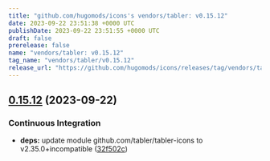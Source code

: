 ```yaml
---
title: "github.com/hugomods/icons's vendors/tabler: v0.15.12"
date: 2023-09-22 23:51:38 +0000 UTC
publishDate: 2023-09-22 23:51:55 +0000 UTC
draft: false
prerelease: false
name: "vendors/tabler: v0.15.12"
tag_name: "vendors/tabler/v0.15.12"
release_url: "https://github.com/hugomods/icons/releases/tag/vendors/tabler/v0.15.12"
---
```


## [0.15.12](https://github.com/hugomods/icons/compare/vendors/tabler/v0.15.11...vendors/tabler/v0.15.12) (2023-09-22)


### Continuous Integration

* **deps:** update module github.com/tabler/tabler-icons to v2.35.0+incompatible ([32f502c](https://github.com/hugomods/icons/commit/32f502c2829fb0cf7f6d4ccf3bb3b7d1f1e4cf3e))
